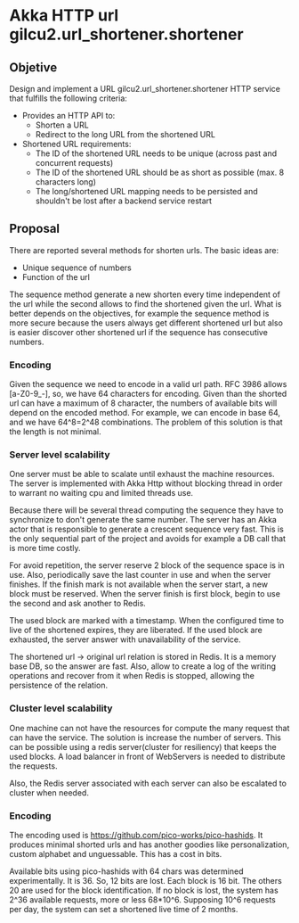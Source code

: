 # Akka HTTP url gilcu2.url_shortener.shortener

## Objetive

Design and implement a URL gilcu2.url_shortener.shortener HTTP service that fulfills the following criteria:

* Provides an HTTP API to:
  * Shorten a URL
  * Redirect to the long URL from the shortened URL
* Shortened URL requirements:
  * The ID of the shortened URL needs to be unique (across past and concurrent requests)
  * The ID of the shortened URL should be as short as possible (max. 8 characters long)
  * The long/shortened URL mapping needs to be persisted and shouldn't be lost after a backend service restart

## Proposal

There are reported several methods for shorten urls. The basic ideas are:

* Unique sequence of numbers
* Function of the url

The sequence method generate a new shorten every time independent of the url
while the second allows to find the shortened given the url.
What is better depends on the objectives, for example the sequence method is more secure
because the users always get different shortened url but also is easier discover other shortened url
if the sequence has consecutive numbers.

### Encoding

Given the sequence we need to encode in a valid url path.
RFC 3986 allows [a-Z0-9_-], so, we have 64 characters for encoding.
Given than the shorted url can have a maximum of 8 character,
the numbers of available bits will depend on the encoded method. For example,
we can encode in base 64, and we have 64^8=2^48 combinations.
The problem of this solution is that the length is not minimal.

### Server level scalability

One server must be able to scalate until exhaust the machine resources.
The server is implemented with Akka Http without blocking thread in order to
warrant no waiting cpu and limited threads use.

Because there will be several thread computing the
sequence they have to synchronize to don't generate the same number. The server has an Akka actor
that is responsible to generate a crescent sequence very fast. This is the only sequential part of the project
and avoids for example a DB call that is more time costly.

For avoid repetition, the server reserve 2 block
of the sequence space is in use. Also, periodically save the last counter in use and when the server finishes.
If the finish mark is not available when the server start, a new block must be reserved. When the server finish is
first block, begin to use the second and ask another to Redis.

The used block are marked with a timestamp. When the configured time to live of the shortened expires, they are
liberated.
If the used block are exhausted, the server answer with unavailability of the service.

The shortened url -> original url relation is stored in Redis. It is a memory base DB, so the answer are fast.
Also, allow to create a log of the writing operations and recover from it when Redis is stopped,
allowing the persistence of the relation.

### Cluster level scalability

One machine can not have the resources for compute the many request that can have the service.
The solution is increase the number of servers. This can be possible using a redis server(cluster for resiliency)
that keeps the used blocks. A load balancer in front of WebServers is needed to distribute the requests.

Also, the Redis server associated with each server can also be escalated to cluster when needed.

### Encoding

The encoding used is https://github.com/pico-works/pico-hashids.
It produces minimal shorted urls and has another goodies like personalization,
custom alphabet and unguessable. This has a cost in bits.

Available bits using pico-hashids with 64 chars was determined experimentally. It is 36.
So, 12 bits are lost.
Each block is 16 bit. The others 20 are used for the block identification.
If no block is lost, the system has 2^36 available requests, more or less 68*10^6.
Supposing 10^6 requests per day, the system can set a shortened live time of 2 months.  
